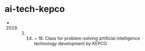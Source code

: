 # ai-tech-kepco
- 2019. 01. 14. ~ 18. Class for problem-solving artificial intelligence technology development by KEPCO
